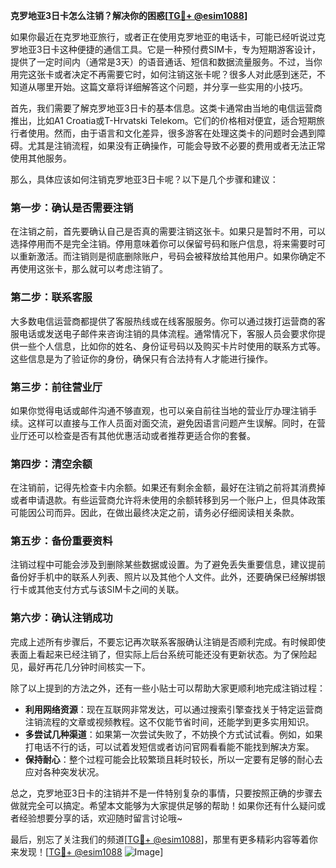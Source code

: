 **克罗地亚3日卡怎么注销？解决你的困惑[[TG💪+ @esim1088](https://t.me/s/esim1088)]**

如果你最近在克罗地亚旅行，或者正在使用克罗地亚的电话卡，可能已经听说过克罗地亚3日卡这种便捷的通信工具。它是一种预付费SIM卡，专为短期游客设计，提供了一定时间内（通常是3天）的语音通话、短信和数据流量服务。不过，当你用完这张卡或者决定不再需要它时，如何注销这张卡呢？很多人对此感到迷茫，不知道从哪里开始。这篇文章将详细解答这个问题，并分享一些实用的小技巧。

首先，我们需要了解克罗地亚3日卡的基本信息。这类卡通常由当地的电信运营商推出，比如A1 Croatia或T-Hrvatski Telekom。它们的价格相对便宜，适合短期旅行者使用。然而，由于语言和文化差异，很多游客在处理这类卡的问题时会遇到障碍。尤其是注销流程，如果没有正确操作，可能会导致不必要的费用或者无法正常使用其他服务。

那么，具体应该如何注销克罗地亚3日卡呢？以下是几个步骤和建议：

### **第一步：确认是否需要注销**
在注销之前，首先要确认自己是否真的需要注销这张卡。如果只是暂时不用，可以选择停用而不是完全注销。停用意味着你可以保留号码和账户信息，将来需要时可以重新激活。而注销则是彻底删除账户，号码会被释放给其他用户。如果你确定不再使用这张卡，那么就可以考虑注销了。

### **第二步：联系客服**
大多数电信运营商都提供了客服热线或在线客服服务。你可以通过拨打运营商的客服电话或发送电子邮件来咨询注销的具体流程。通常情况下，客服人员会要求你提供一些个人信息，比如你的姓名、身份证号码以及购买卡片时使用的联系方式等。这些信息是为了验证你的身份，确保只有合法持有人才能进行操作。

### **第三步：前往营业厅**
如果你觉得电话或邮件沟通不够直观，也可以亲自前往当地的营业厅办理注销手续。这样可以直接与工作人员面对面交流，避免因语言问题产生误解。同时，在营业厅还可以检查是否有其他优惠活动或者推荐更适合你的套餐。

### **第四步：清空余额**
在注销前，记得先检查卡内余额。如果还有剩余金额，最好在注销之前将其消费掉或者申请退款。有些运营商允许将未使用的余额转移到另一个账户上，但具体政策可能因公司而异。因此，在做出最终决定之前，请务必仔细阅读相关条款。

### **第五步：备份重要资料**
注销过程中可能会涉及到删除某些数据或设置。为了避免丢失重要信息，建议提前备份好手机中的联系人列表、照片以及其他个人文件。此外，还要确保已经解绑银行卡或其他支付方式与该SIM卡之间的关联。

### **第六步：确认注销成功**
完成上述所有步骤后，不要忘记再次联系客服确认注销是否顺利完成。有时候即使表面上看起来已经注销了，但实际上后台系统可能还没有更新状态。为了保险起见，最好再花几分钟时间核实一下。

除了以上提到的方法之外，还有一些小贴士可以帮助大家更顺利地完成注销过程：

- **利用网络资源**：现在互联网非常发达，可以通过搜索引擎查找关于特定运营商注销流程的文章或视频教程。这不仅能节省时间，还能学到更多实用知识。
- **多尝试几种渠道**：如果第一次尝试失败了，不妨换个方式试试看。例如，如果打电话不行的话，可以试着发短信或者访问官网看看能不能找到解决方案。
- **保持耐心**：整个过程可能会比较繁琐且耗时较长，所以一定要有足够的耐心去应对各种突发状况。

总之，克罗地亚3日卡的注销并不是一件特别复杂的事情，只要按照正确的步骤去做就完全可以搞定。希望本文能够为大家提供足够的帮助！如果你还有什么疑问或者经验想要分享的话，欢迎随时留言讨论哦~

最后，别忘了关注我们的频道[[TG💪+ @esim1088](https://t.me/s/esim1088)]，那里有更多精彩内容等着你来发现！[[TG💪+ @esim1088](https://t.me/s/esim1088) ![Image](https://i.postimg.cc/4NQfJmqS/Snipaste-2025-05-13-00-14-12.png)]